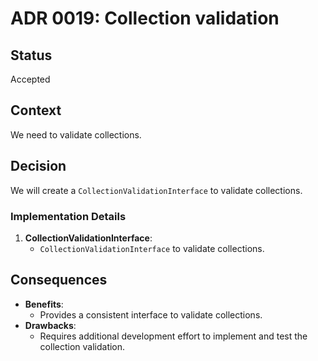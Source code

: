 # ADR 0019: Collection validation

## Status
Accepted

## Context
We need to validate collections.

## Decision
We will create a `CollectionValidationInterface` to validate collections.

### Implementation Details

1. **CollectionValidationInterface**:
    - `CollectionValidationInterface` to validate collections.

## Consequences

- **Benefits**:
    - Provides a consistent interface to validate collections.
- **Drawbacks**:
    - Requires additional development effort to implement and test the collection validation.
